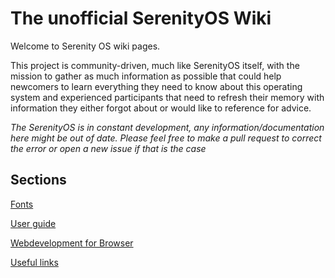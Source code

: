 # The unofficial SerenityOS Wiki

Welcome to Serenity OS wiki pages.

This project is community-driven, much like SerenityOS itself, with the mission to gather as much information as possible that could help newcomers to learn everything they need to know about this operating system and experienced participants that need to refresh their memory with information they either forgot about or would like to reference for advice.

*The SerenityOS is in constant development, any information/documentation here might be out of date. Please feel free to make a pull request to correct the error or open a new issue if that is the case*

## Sections

[Fonts](fonts.md)

[User guide](user-guide.md)

[Webdevelopment for Browser](browser-for-developers.md)

[Useful links](links.md)
